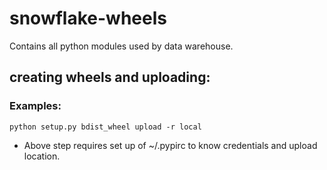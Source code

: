# snowflake-wheels
Contains all python modules used by data warehouse.

## creating wheels and uploading:
### Examples:
```
python setup.py bdist_wheel upload -r local
```
- Above step requires set up of ~/.pypirc to know credentials and upload location.
